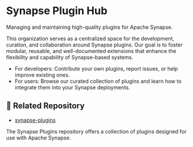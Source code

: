 # Synapse Plugin Hub

Managing and maintaining high-quality plugins for Apache Synapse.

This organization serves as a centralized space for the development, curation, and collaboration around Synapse plugins. Our goal is to foster modular, reusable, and well-documented extensions that enhance the flexibility and capability of Synapse-based systems.

- For developers: Contribute your own plugins, report issues, or help improve existing ones.
- For users: Browse our curated collection of plugins and learn how to integrate them into your Synapse deployments.

## 🔌 Related Repository

- [synapse-plugins](https://github.com/synapse-plugins/plugins/)

The Synapse Plugins repository offers a collection of plugins designed for use with Apache Synapse.
